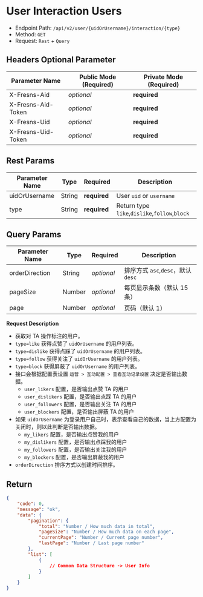 # User Interaction Users

- Endpoint Path: `/api/v2/user/{uidOrUsername}/interaction/{type}`
- Method: `GET`
- Request: `Rest` + `Query`

## Headers Optional Parameter

| Parameter Name | Public Mode (Required) | Private Mode (Required) |
| --- | --- | --- |
| X-Fresns-Aid | *optional* | **required** |
| X-Fresns-Aid-Token | *optional* | **required** |
| X-Fresns-Uid | *optional* | **required** |
| X-Fresns-Uid-Token | *optional* | **required** |

## Rest Params

| Parameter Name | Type | Required | Description |
| --- | --- | --- | --- |
| uidOrUsername | String | **required** | User `uid` or `username` |
| type | String | **required** | Return type `like`,`dislike`,`follow`,`block` |

## Query Params

| Parameter Name | Type | Required | Description |
| --- | --- | --- | --- |
| orderDirection | String | *optional* | 排序方式 `asc`,`desc`，默认 `desc` |
| pageSize | Number | *optional* | 每页显示条数（默认 15 条） |
| page | Number | *optional* | 页码（默认 1） |

**Request Description**

- 获取对 TA 操作标注的用户。
- `type=like` 获得点赞了 `uidOrUsername` 的用户列表。
- `type=dislike` 获得点踩了 `uidOrUsername` 的用户列表。
- `type=follow` 获得关注了 `uidOrUsername` 的用户列表。
- `type=block` 获得屏蔽了 `uidOrUsername` 的用户列表。
- 接口会根据配置表设置 `运营 > 互动配置 > 查看互动记录设置` 决定是否输出数据。
    - `user_likers` 配置，是否输出点赞 TA 的用户
    - `user_dislikers` 配置，是否输出点踩 TA 的用户
    - `user_followers` 配置，是否输出关注 TA 的用户
    - `user_blockers` 配置，是否输出屏蔽 TA 的用户
- 如果 `uidOrUsername` 为登录用户自己时，表示查看自己的数据，当上方配置为关闭时，则以此判断是否输出数据。
    - `my_likers` 配置，是否输出点赞我的用户
    - `my_dislikers` 配置，是否输出点踩我的用户
    - `my_followers` 配置，是否输出关注我的用户
    - `my_blockers` 配置，是否输出屏蔽我的用户
- `orderDirection` 排序方式以创建时间排序。

## Return

```json
{
    "code": 0,
    "message": "ok",
    "data": {
        "pagination": {
            "total": "Number / How much data in total",
            "pageSize": "Number / How much data on each page",
            "currentPage": "Number / Current page number",
            "lastPage": "Number / Last page number"
        },
        "list": [
            {
                // Common Data Structure -> User Info
            }
        ]
    }
}
```
